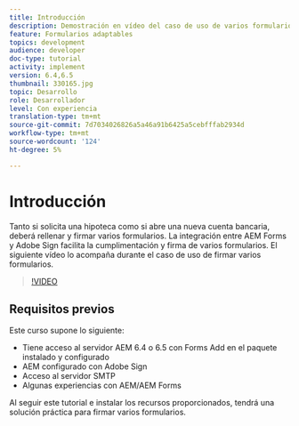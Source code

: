 ```yaml
---
title: Introducción
description: Demostración en vídeo del caso de uso de varios formularios de signo
feature: Formularios adaptables
topics: development
audience: developer
doc-type: tutorial
activity: implement
version: 6.4,6.5
thumbnail: 330165.jpg
topic: Desarrollo
role: Desarrollador
level: Con experiencia
translation-type: tm+mt
source-git-commit: 7d7034026826a5a46a91b6425a5cebfffab2934d
workflow-type: tm+mt
source-wordcount: '124'
ht-degree: 5%

---
```


# Introducción

Tanto si solicita una hipoteca como si abre una nueva cuenta bancaria, deberá rellenar y firmar varios formularios. La integración entre AEM Forms y Adobe Sign facilita la cumplimentación y firma de varios formularios.
El siguiente vídeo lo acompaña durante el caso de uso de firmar varios formularios.

>[!VIDEO](https://video.tv.adobe.com/v/330165?quality=9&learn=on)

## Requisitos previos

Este curso supone lo siguiente:

* Tiene acceso al servidor AEM 6.4 o 6.5 con Forms Add en el paquete instalado y configurado
* AEM configurado con Adobe Sign
* Acceso al servidor SMTP
* Algunas experiencias con AEM/AEM Forms

Al seguir este tutorial e instalar los recursos proporcionados, tendrá una solución práctica para firmar varios formularios.